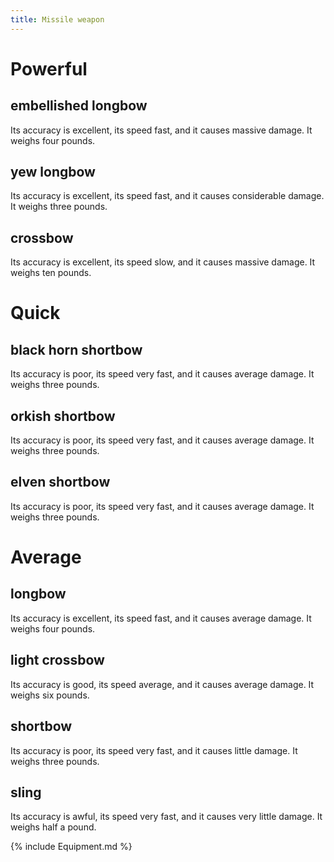 ```yaml
---
title: Missile weapon
---
```


# Powerful

## embellished longbow

Its accuracy is excellent, its speed fast, and it causes massive damage.
It weighs four pounds.

## yew longbow

Its accuracy is excellent, its speed fast, and it causes considerable
damage. It weighs three pounds.

## crossbow

Its accuracy is excellent, its speed slow, and it causes massive damage.
It weighs ten pounds.

# Quick

## black horn shortbow

Its accuracy is poor, its speed very fast, and it causes average damage.
It weighs three pounds.

## orkish shortbow

Its accuracy is poor, its speed very fast, and it causes average damage.
It weighs three pounds.

## elven shortbow

Its accuracy is poor, its speed very fast, and it causes average damage.
It weighs three pounds.

# Average

## longbow

Its accuracy is excellent, its speed fast, and it causes average damage.
It weighs four pounds.

## light crossbow

Its accuracy is good, its speed average, and it causes average damage.
It weighs six pounds.

## shortbow

Its accuracy is poor, its speed very fast, and it causes little damage.
It weighs three pounds.

## sling

Its accuracy is awful, its speed very fast, and it causes very little
damage. It weighs half a pound.

{% include Equipment.md %}